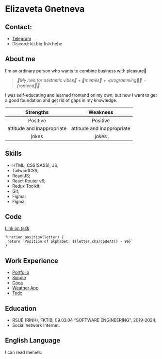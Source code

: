 # Elizaveta Gnetneva

## Сontact: 

- [Telegram](https://t.me/kittoruFromHell)
- Discord: kit.big.fish.hehe


## About me

I'm an ordinary person who wants to combine business with pleasure🌸 

> *🌊My love for aesthetic vibes🌼 + 💅memes🤡 + 💀programming👩‍💻 = frontend🔨🦈*

I was self-educating and learned frontend on my own, but now I want to get a good foundation and get rid of gaps in my knowledge.

|            Strengths           |           Weakness            |
|:------------------------------:|:-----------------------------:|
|  Positive                      | Positive                      |
|  attitude and inappropriate    | attitude and inappropriate    |
|  jokes                         | jokes                         |


## Skills

- HTML, CSS(SASS), JS;
- TailwindCSS;
- ReactJS;
- React Router v6;
- Redux Toolkit;
- Git;
- Figma;
- Figma.


## Code

[Link on task](https://www.codewars.com/kata/reviews/5808e2076b65bff355000091/groups/58785870d166c7dfc1000783)

```
function position(letter) {
 return `Position of alphabet: ${letter.charCodeAt() - 96}`
}
```


## Work Experience

- [Portfolio](https://kittoru.github.io/Portfolio-2024/)
- [Simple](https://kittoru.github.io/Simple/)
- [Coca](https://kittoru.github.io/Coca/)
- [Weather App](https://kittoru.github.io/weather-redux/)
- [Todo](https://kittoru.github.io/Todo-List/)


## Education

- RSUE (RINH), FKTIB, 09.03.04 "SOFTWARE ENGINEERING", 2019-2024;
- Social network Internet.


## English Language

I can read memes.




